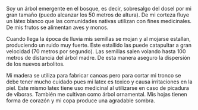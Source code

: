 
Soy un árbol emergente en el bosque, es decir, sobresalgo del dosel por mi gran tamaño (puedo alcanzar los 50 metros de altura).  De mi corteza fluye un látex blanco que las comunidades nativas utilizan con fines medicinales.  De mis frutos se alimentan  aves y monos.

Cuando llega la época de lluvia mis semillas se mojan y  al mojarse estallan, produciendo un ruido muy fuerte. Este estallido las puede catapultar a gran velocidad (70 metros por segundo). Las semillas salen volando hasta 100 metros de distancia del árbol madre. De esta manera aseguro la dispersión de los nuevos arbolitos.

Mi madera se utiliza para fabricar canoas pero para cortar mi tronco se debe tener mucho cuidado pues mi latex es toxico y causa irritaciones en la piel.  Este mismo latex tiene uso medicinal al utilizarse en caso de picadura de víboras.  También me cultivan como árbol ornamental.  Mis hojas tienen forma de corazón y mi copa produce una agradable sombra. 
